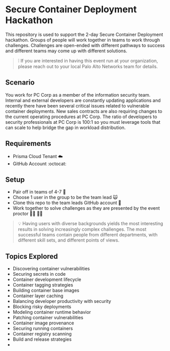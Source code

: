 #  Secure Container Deployment Hackathon

This repository is used to support the 2-day Secure Container Deployment hackathon. Groups of people will work together in teams to work through challenges. Challenges are open-ended with different pathways to success and different teams may come up with different solutions.

> :grey_exclamation:
> If you are interested in having this event run at your organization, please reach out to your local Palo Alto Networks team for details.

## Scenario
You work for PC Corp as a member of the information security team. Internal and external developers are constantly updating applications and recently there have been several critical issues related to vulnerable container deployments. New sales contracts are also requiring changes to the current operating procedures at PC Corp. The ratio of developers to security professionals at PC Corp is 100:1 so you must leverage tools that can scale to help bridge the gap in workload distribution.

## Requirements
* Prisma Cloud Tenant :cloud: 
* GitHub Account :octocat: 

## Setup
* Pair off in teams of 4-7 :busts_in_silhouette:
* Choose 1 user in the group to be the team lead :scream_cat:
* Clone this repo to the team leads GitHub account :file_folder:
* Work together to solve challenges as they are presented by the event proctor :man_teacher: :woman_teacher:

> :bulb:
> Having users with diverse backgrounds yields the most interesting results in solving increasingly complex challenges.
> The most successful teams contain people from different departments, with different skill sets, and different points of views.

## Topics Explored
* Discovering container vulnerabilities
* Securing secrets in code
* Container development lifecycle
* Container tagging strategies
* Building container base images
* Container layer caching
* Balancing developer productivity with security
* Blocking risky deployments
* Modeling container runtime behavior
* Patching container vulnerabilities
* Container image provenance 
* Securing running containers
* Container registry scanning
* Build and release strategies
*